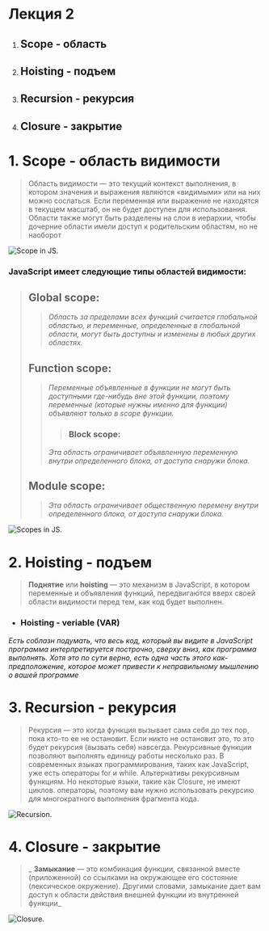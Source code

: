 # Лекция 2

1. ## Scope  - область
2. ## Hoisting  -  подъем
3. ## Recursion  -  рекурсия
4. ## Closure  -  закрытие


# 1. Scope - область видимости
> Область видимости — это текущий контекст выполнения, в котором значения и выражения
являются «видимыми» или на них можно сослаться. Если переменная или выражение не находятся в текущем
масштаб, он не будет доступен для использования. Области также могут быть разделены на слои в иерархии,
чтобы дочерние области имели доступ к родительским областям, но не наоборот

![Scope in JS.]()

### JavaScript имеет следующие типы областей видимости:
> ## Global scope: 
>> _Область за пределами всех функций считается глобальной областью, и переменные, определенные в глобальной области, могут быть доступны и изменены в любых других областях._
> ## Function scope:
>> _Переменные объявленные в функции не могут быть доступными где-нибудь вне этой функции, поэтому переменные (которые нужны именно для функции) объявляют только в scope функции._
>>> ### Block scope: 
>> _Эта область ограничивает объявленную переменную
внутри определенного блока, от доступа снаружи блока._
> ## Module scope:
>> _Эта область ограничивает общественную перемену
внутри определенного блока, от доступа снаружи блока._


![Scopes in JS.]() 

# 2. Hoisting - подъем

> **Поднятие** или **hoisting**  — это механизм в JavaScript, в котором переменные и объявления функций, передвигаются вверх своей области видимости перед тем, как код будет выполнен.

* ### Hoisting - veriable (VAR)
 _Есть соблазн подумать, что весь код, который вы видите в
JavaScript
программа интерпретируется построчно, сверху вниз, как программа
выполнять. Хотя это по сути верно, есть одна часть этого как-
предположение, которое может привести к неправильному мышлению о вашей программе_


# 3. Recursion - рекурсия 
> Рекурсия — это когда функция вызывает сама себя до тех пор, пока кто-то ее не остановит. Если никто не остановит это, то это будет
рекурсия (вызвать себя) навсегда. Рекурсивные функции позволяют выполнять единицу работы несколько раз.
В современных языках программирования, таких как JavaScript, уже есть операторы for и while.
Альтернативы рекурсивным функциям. Но некоторые языки, такие как Closure, не имеют циклов.
операторы, поэтому вам нужно использовать рекурсию для многократного выполнения фрагмента кода.

![Recursion.]() 

# 4. Closure - закрытие

> _ **Замыкание** — это комбинация функции, связанной вместе (приложенной) со ссылками на
окружающее его состояние (лексическое окружение). Другими словами, замыкание дает вам
доступ к области действия внешней функции из внутренней функции_

![Closure.]()


